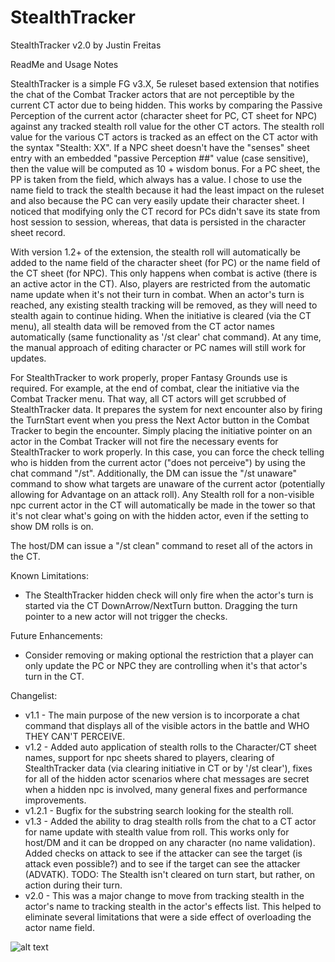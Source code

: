 # StealthTracker

StealthTracker v2.0 by Justin Freitas

ReadMe and Usage Notes

StealthTracker is a simple FG v3.X, 5e ruleset based extension that notifies the chat of the Combat Tracker actors that are not perceptible by the current CT actor due to being hidden.  This works by comparing the Passive Perception of the current actor (character sheet for PC, CT sheet for NPC) against any tracked stealth roll value for the other CT actors.  The stealth roll value for the various CT actors is tracked as an effect on the CT actor with the syntax "Stealth: XX".  If a NPC sheet doesn't have the "senses" sheet entry with an embedded "passive Perception ##" value (case sensitive), then the value will be computed as 10 + wisdom bonus.  For a PC sheet, the PP is taken from the field, which always has a value.  I chose to use the name field to track the stealth because it had the least impact on the ruleset and also because the PC can very easily update their character sheet.  I noticed that modifying only the CT record for PCs didn't save its state from host session to session, whereas, that data is persisted in the character sheet record.

With version 1.2+ of the extension, the stealth roll will automatically be added to the name field of the character sheet (for PC) or the name field of the CT sheet (for NPC).  This only happens when combat is active (there is an active actor in the CT).  Also, players are restricted from the automatic name update when it's not their turn in combat.  When an actor's turn is reached, any existing stealth tracking will be removed, as they will need to stealth again to continue hiding.  When the initiative is cleared (via the CT menu), all stealth data will be removed from the CT actor names automatically (same functionality as '/st clear' chat command). At any time, the manual approach of editing character or PC names will still work for updates.

For StealthTracker to work properly, proper Fantasy Grounds use is required.  For example, at the end of combat, clear the initiative via the Combat Tracker menu.  That way, all CT actors will get scrubbed of StealthTracker data.  It prepares the system for next encounter also by firing the TurnStart event when you press the Next Actor button in the Combat Tracker to begin the encounter.  Simply placing the initiative pointer on an actor in the Combat Tracker will not fire the necessary events for StealthTracker to work properly.  In this case, you can force the check telling who is hidden from the current actor ("does not perceive") by using the chat command "/st".  Additionally, the DM can issue the "/st unaware" command to show what targets are unaware of the current actor (potentially allowing for Advantage on an attack roll).  Any Stealth roll for a non-visible npc current actor in the CT will automatically be made in the tower so that it's not clear what's going on with the hidden actor, even if the setting to show DM rolls is on.

The host/DM can issue a "/st clean" command to reset all of the actors in the CT.

Known Limitations:
- The StealthTracker hidden check will only fire when the actor's turn is started via the CT DownArrow/NextTurn button.  Dragging the turn pointer to a new actor will not trigger the checks.

Future Enhancements:
- Consider removing or making optional the restriction that a player can only update the PC or NPC they are controlling when it's that actor's turn in the CT.

Changelist:
- v1.1 - The main purpose of the new version is to incorporate a chat command that displays all of the visible actors in the battle and WHO THEY CAN'T PERCEIVE.
- v1.2 - Added auto application of stealth rolls to the Character/CT sheet names, support for npc sheets shared to players, clearing of StealthTracker data (via clearing initiative in CT or by '/st clear'), fixes for all of the hidden actor scenarios where chat messages are secret when a hidden npc is involved, many general fixes and performance improvements.
- v1.2.1 - Bugfix for the substring search looking for the stealth roll.
- v1.3 - Added the ability to drag stealth rolls from the chat to a CT actor for name update with stealth value from roll.  This works only for host/DM and it can be dropped on any character (no name validation). Added checks on attack to see if the attacker can see the target (is attack even possible?) and to see if the target can see the attacker (ADVATK). TODO: The Stealth isn't cleared on turn start, but rather, on action during their turn.
- v2.0 - This was a major change to move from tracking stealth in the actor's name to tracking stealth in the actor's effects list.  This helped to eliminate several limitations that were a side effect of overloading the actor name field.

![alt text](https://github.com/JustinFreitas/StealthTracker/blob/master/graphics/StealthTrackerScreenshot.jpg?raw=true)
